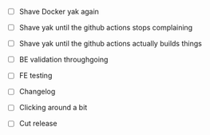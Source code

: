 - [ ] Shave Docker yak again
- [ ] Shave yak until the github actions stops complaining
- [ ] Shave yak until the github actions actually builds things

- [ ] BE validation throughgoing
- [ ] FE testing

- [ ] Changelog
- [ ] Clicking around a bit
- [ ] Cut release
